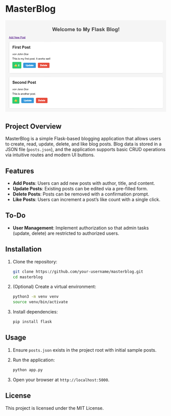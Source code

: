 # MasterBlog

![MasterBlog Screenshot](images/masterblog.png)

## Project Overview

MasterBlog is a simple Flask-based blogging application that allows users to create, read, update, delete, and like blog posts. Blog data is stored in a JSON file (`posts.json`), and the application supports basic CRUD operations via intuitive routes and modern UI buttons.

## Features

* **Add Posts**: Users can add new posts with author, title, and content.
* **Update Posts**: Existing posts can be edited via a pre-filled form.
* **Delete Posts**: Posts can be removed with a confirmation prompt.
* **Like Posts**: Users can increment a post’s like count with a single click.

## To-Do

* **User Management**: Implement authorization so that admin tasks (update, delete) are restricted to authorized users.

## Installation

1. Clone the repository:

   ```bash
   git clone https://github.com/your-username/masterblog.git
   cd masterblog
   ```
2. (Optional) Create a virtual environment:

   ```bash
   python3 -m venv venv
   source venv/bin/activate
   ```
3. Install dependencies:

   ```bash
   pip install flask
   ```

## Usage

1. Ensure `posts.json` exists in the project root with initial sample posts.
2. Run the application:

   ```bash
   python app.py
   ```
3. Open your browser at `http://localhost:5000`.

## License

This project is licensed under the MIT License.
